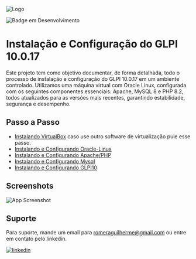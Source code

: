 
![Logo](https://i.ibb.co/Dr4wTK7/1.png)

![Badge em Desenvolvimento](http://img.shields.io/static/v1?label=STATUS&message=EM%20DESENVOLVIMENTO&color=GREEN&style=for-the-badge)


# Instalação e Configuração do GLPI 10.0.17 

Este projeto tem como objetivo documentar, de forma detalhada, todo o processo de instalação e configuração do GLPI 10.0.17 em um ambiente controlado. Utilizamos uma máquina virtual com Oracle Linux, configurada com os seguintes componentes essenciais: Apache, MySQL 8 e PHP 8.2, todos atualizados para as versões mais recentes, garantindo estabilidade, segurança e desempenho.


## Passo a Passo

 - [Instalando VirtualBox](https://github.com/RomeraSCR/GLPI10_NA_PRATICA/blob/main/PASSO1-VIRTUALBOX.md) caso use outro software de virtualização pule esse passo.
 - [Instalando e Configurando Oracle-Linux](https://github.com/RomeraSCR/GLPI10_NA_PRATICA/blob/main/PASSO2-ORACLE-LINUX.md)
 - [Instalando e Configurando Apache/PHP](https://github.com/RomeraSCR/GLPI10_NA_PRATICA/blob/main/PASSO3-APACHE-PHP.md)
 - [Instalando e Configurando Mysql](https://github.com/RomeraSCR/GLPI10_NA_PRATICA/blob/main/PASSO4-MYSQL-SERVER.md)
 - [Instalando e Configurando GLPI10](https://github.com/RomeraSCR/GLPI10_na_pratica/blob/main/GLPI10.MD)

## Screenshots

![App Screenshot](https://glpi-project.org/wp-content/uploads/2021/11/hero-image.png)


## Suporte

Para suporte, mande um email para romeraguilherme@gmail.com ou entre em contato pelo linkedin.


[![linkedin](https://img.shields.io/badge/linkedin-0A66C2?style=for-the-badge&logo=linkedin&logoColor=white)](https://www.linkedin.com/in/guilherme-romera-569801267/)
